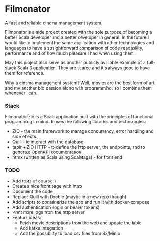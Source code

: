 # Filmonator

A fast and reliable cinema management system.

Filmonator is a side project created with the sole purpose of becoming a better Scala developer and a better developer in general. In the future I would like to implement the same application with other technologies and languages to have a straightforward comparison of code readability, performance and of how much pleasure I had when using them.

May this project also serve as another publicly available example of a full-stack Scala 3 application. They are scarce and it's always good to have them for reference.

Why a cinema management system? Well, movies are the best form of art and my another big passion along with programming, so I combine them whenever I can.

### Stack

Filmonator-zio is a Scala application built with the principles of functional programming in mind. It uses the following libraries and technologies:

* ZIO - the main framework to manage concurrency, error handling and side effects.
* Quill - to interact with the database
* tapir + ZIO HTTP - to define the http server, the endpoints, and to generate OpenAPI documentation
* htmx (written as Scala using Scalatags) - for front end

### TODO

* Add tests of course :)
* Create a nice front page with htmx
* Document the code
* Replace Quill with Doobie (maybe in a new repo though)
* Add scripts to containerize the app and run it with docker-compose
* Add authentication (login or bearer tokens)
* Print more logs from the http server
* Feature ideas:
  * Fetch movie descriptions from the web and update the table
  * Add kafka integration
  * Add the possibility to load csv files from S3/Minio
